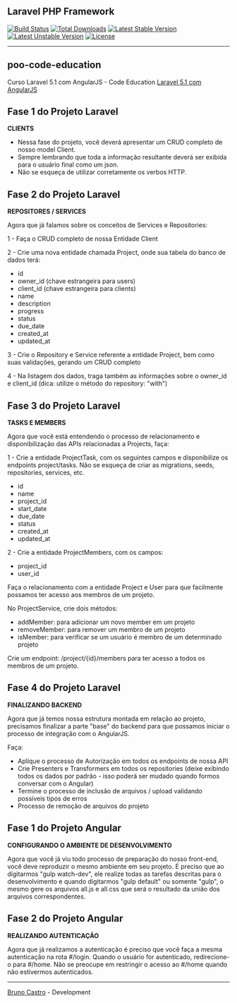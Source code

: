 ## Laravel PHP Framework

[![Build Status](https://travis-ci.org/laravel/framework.svg)](https://travis-ci.org/laravel/framework)
[![Total Downloads](https://poser.pugx.org/laravel/framework/d/total.svg)](https://packagist.org/packages/laravel/framework)
[![Latest Stable Version](https://poser.pugx.org/laravel/framework/v/stable.svg)](https://packagist.org/packages/laravel/framework)
[![Latest Unstable Version](https://poser.pugx.org/laravel/framework/v/unstable.svg)](https://packagist.org/packages/laravel/framework)
[![License](https://poser.pugx.org/laravel/framework/license.svg)](https://packagist.org/packages/laravel/framework)

<hr>

## poo-code-education
Curso Laravel 5.1 com AngularJS - Code Education [Laravel 5.1 com AngularJS](http://sites.code.education/laravel-com-angularjs/)

## Fase 1 do Projeto Laravel
<b>CLIENTS</b>
 
 - Nessa fase do projeto, você deverá apresentar um CRUD completo de nosso model Client.
 - Sempre lembrando que toda a informação resultante deverá ser exibida para o usuário final como um json.
 - Não se esqueça de utilizar corretamente os verbos HTTP.

## Fase 2 do Projeto Laravel
<b>REPOSITORES / SERVICES</b>
 
 Agora que já falamos sobre os conceitos de Services e Repositories:
   
 1 - Faça o CRUD completo de nossa Entidade Client
   
 2 - Crie uma nova entidade chamada Project, onde sua tabela do banco de dados terá:
   
   - id
   - owner_id (chave estrangeira para users)
   - client_id (chave estrangeira para clients)
   - name
   - description
   - progress
   - status
   - due_date
   - created_at
   - updated_at
   
 3 - Crie o Repository e Service referente a entidade Project, bem como suas validações, gerando um CRUD completo
   
 4 - Na listagem dos dados, traga também as informações sobre o owner_id e client_id (dica: utilize o método do repository: "with")
 
## Fase 3 do Projeto Laravel
<b>TASKS E MEMBERS</b>
  
 Agora que você está entendendo o processo de relacionamento e disponibilização das APIs relacionadas a Projects, faça:
 
 1 - Crie a entidade ProjectTask, com os seguintes campos e disponibilize os endpoints project/tasks.
 Não se esqueça de criar as migrations, seeds, repositories, services, etc.
 
 - id
 - name
 - project_id 
 - start_date
 - due_date
 - status
 - created_at
 - updated_at
 
 2 - Crie a entidade ProjectMembers, com os campos:
 
 - project_id
 - user_id
 
 Faça o relacionamento com a entidade Project e User para que facilmente possamos ter acesso aos membros de um projeto.
 
 No ProjectService, crie dois métodos:
 
 - addMember: para adicionar um novo member em um projeto
 - removeMember: para remover um membro de um projeto
 - isMember: para verificar se um usuário é membro de um determinado projeto
 
 Crie um endpoint: /project/{id}/members para ter acesso a todos os membros de um projeto. 
 
## Fase 4 do Projeto Laravel
<b>FINALIZANDO BACKEND</b>
  
 Agora que já temos nossa estrutura montada em relação ao projeto, precisamos finalizar a parte "base" do backend para que possamos iniciar o processo de integração com o AngularJS.

 Faça:

- Aplique o processo de Autorização em todos os endpoints de nossa API
- Crie Presenters e Transformers em todos os repositories (deixe exibindo todos os dados por padrão - isso poderá ser mudado quando formos conversar com o Angular)
- Termine o processo de inclusão de arquivos / upload validando possíveis tipos de erros
- Processo de remoção de arquivos do projeto

## Fase 1 do Projeto Angular
<b>CONFIGURANDO O AMBIENTE DE DESENVOLVIMENTO</b>
  
 Agora que você já viu todo processo de preparação do nosso front-end, você deve reproduzir o mesmo ambiente em seu projeto.
 É preciso que ao digitarmos "gulp watch-dev", ele realize todas as tarefas descritas para o desenvolvimento e quando
 digitarmos "gulp default" ou somente "gulp", o mesmo gere os arquivos all.js e all.css que será o resultado da união dos arquivos correspondentes.

## Fase 2 do Projeto Angular
 <b>REALIZANDO AUTENTICAÇÃO</b>

  Agora que já realizamos a autenticação é preciso que você faça a mesma autenticação na rota #/login.
  Quando o usuário for autenticado, redirecione-o para #/home. Não se preocupe em restringir o acesso ao #/home quando não estivermos
  autenticados.
 
------------------------------------------------------------------------------------------
[Bruno Castro](http://www.bhzautomacao.com.br) - Development
